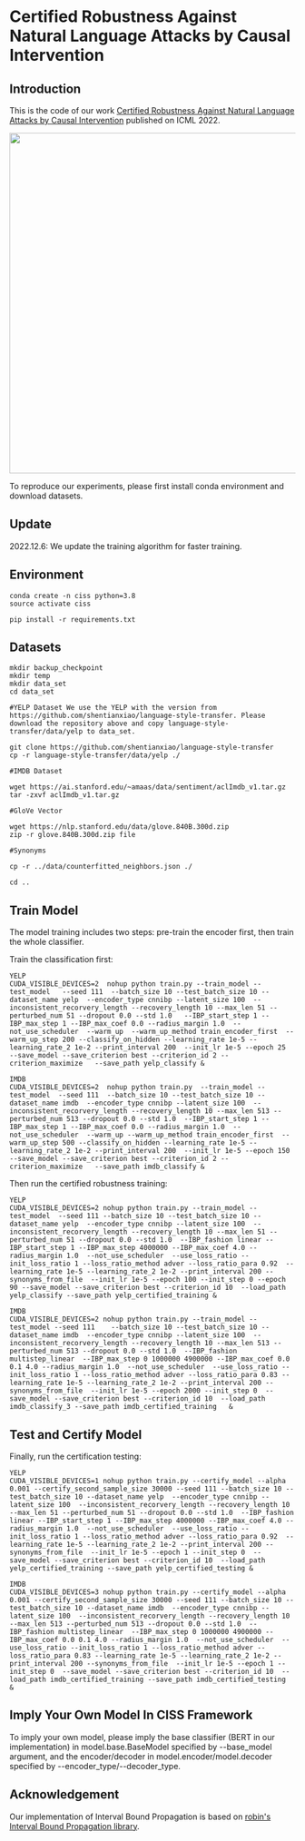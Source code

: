 # Certified Robustness Against Natural Language Attacks by Causal Intervention



## Introduction

This is the code of our work [Certified Robustness Against Natural Language Attacks by Causal Intervention](https://proceedings.mlr.press/v162/zhao22g/zhao22g.pdf) published on ICML 2022.
<div align=center>
<img src="https://github.com/zhao-ht/ConvexCertify/blob/master/pipeline.png" width="600px">
</div>


To reproduce our experiments, please first install conda environment and download datasets.


## Update

2022.12.6: We update the training algorithm for faster training.


## Environment



```
conda create -n ciss python=3.8
source activate ciss

pip install -r requirements.txt
```

## Datasets


```
mkdir backup_checkpoint
mkdir temp
mkdir data_set
cd data_set

#YELP Dataset We use the YELP with the version from https://github.com/shentianxiao/language-style-transfer. Please download the repository above and copy language-style-transfer/data/yelp to data_set.

git clone https://github.com/shentianxiao/language-style-transfer
cp -r language-style-transfer/data/yelp ./

#IMDB Dataset

wget https://ai.stanford.edu/~amaas/data/sentiment/aclImdb_v1.tar.gz
tar -zxvf aclImdb_v1.tar.gz

#GloVe Vector

wget https://nlp.stanford.edu/data/glove.840B.300d.zip
zip -r glove.840B.300d.zip file

#Synonyms

cp -r ../data/counterfitted_neighbors.json ./

cd ..
```

## Train Model

The model training includes two steps: pre-train the encoder first, then train the whole classifier.

Train the classification first:



```
YELP
CUDA_VISIBLE_DEVICES=2  nohup python train.py --train_model --test_model   --seed 111  --batch_size 10 --test_batch_size 10 --dataset_name yelp  --encoder_type cnnibp --latent_size 100  --inconsistent_recorvery_length --recovery_length 10 --max_len 51 --perturbed_num 51 --dropout 0.0 --std 1.0   --IBP_start_step 1 --IBP_max_step 1 --IBP_max_coef 0.0 --radius_margin 1.0  --not_use_scheduler  --warm_up  --warm_up_method train_encoder_first  --warm_up_step 200 --classify_on_hidden --learning_rate 1e-5 --learning_rate_2 1e-2 --print_interval 200  --init_lr 1e-5 --epoch 25  --save_model --save_criterion best --criterion_id 2 --criterion_maximize   --save_path yelp_classify &

IMDB
CUDA_VISIBLE_DEVICES=2  nohup python train.py  --train_model --test_model  --seed 111  --batch_size 10 --test_batch_size 10 --dataset_name imdb  --encoder_type cnnibp --latent_size 100  --inconsistent_recorvery_length --recovery_length 10 --max_len 513 --perturbed_num 513 --dropout 0.0 --std 1.0  --IBP_start_step 1 --IBP_max_step 1 --IBP_max_coef 0.0 --radius_margin 1.0  --not_use_scheduler  --warm_up --warm_up_method train_encoder_first  --warm_up_step 500 --classify_on_hidden --learning_rate 1e-5 --learning_rate_2 1e-2 --print_interval 200  --init_lr 1e-5 --epoch 150 --save_model --save_criterion best --criterion_id 2 --criterion_maximize   --save_path imdb_classify &

```

Then run the certified robustness training:

```
YELP
CUDA_VISIBLE_DEVICES=2 nohup python train.py --train_model --test_model  --seed 111 --batch_size 10 --test_batch_size 10 --dataset_name yelp  --encoder_type cnnibp --latent_size 100  --inconsistent_recorvery_length --recovery_length 10 --max_len 51 --perturbed_num 51 --dropout 0.0 --std 1.0  --IBP_fashion linear --IBP_start_step 1 --IBP_max_step 4000000 --IBP_max_coef 4.0 --radius_margin 1.0  --not_use_scheduler  --use_loss_ratio --init_loss_ratio 1 --loss_ratio_method adver --loss_ratio_para 0.92  --learning_rate 1e-5 --learning_rate_2 1e-2 --print_interval 200 --synonyms_from_file  --init_lr 1e-5 --epoch 100 --init_step 0 --epoch 90 --save_model --save_criterion best --criterion_id 10  --load_path yelp_classify --save_path yelp_certified_training &

IMDB
CUDA_VISIBLE_DEVICES=2 nohup python train.py --train_model --test_model --seed 111    --batch_size 10 --test_batch_size 10 --dataset_name imdb  --encoder_type cnnibp --latent_size 100  --inconsistent_recorvery_length --recovery_length 10 --max_len 513 --perturbed_num 513 --dropout 0.0 --std 1.0  --IBP_fashion multistep_linear  --IBP_max_step 0 1000000 4900000 --IBP_max_coef 0.0 0.1 4.0 --radius_margin 1.0  --not_use_scheduler  --use_loss_ratio --init_loss_ratio 1 --loss_ratio_method adver --loss_ratio_para 0.83 --learning_rate 1e-5 --learning_rate_2 1e-2 --print_interval 200 --synonyms_from_file  --init_lr 1e-5 --epoch 2000 --init_step 0  --save_model --save_criterion best --criterion_id 10  --load_path imdb_classify_3 --save_path imdb_certified_training   &

```

## Test and Certify Model

Finally, run the certification testing:


```
YELP
CUDA_VISIBLE_DEVICES=1 nohup python train.py --certify_model --alpha 0.001 --certify_second_sample_size 30000 --seed 111 --batch_size 10 --test_batch_size 10 --dataset_name yelp  --encoder_type cnnibp --latent_size 100  --inconsistent_recorvery_length --recovery_length 10 --max_len 51 --perturbed_num 51 --dropout 0.0 --std 1.0  --IBP_fashion linear --IBP_start_step 1 --IBP_max_step 4000000 --IBP_max_coef 4.0 --radius_margin 1.0  --not_use_scheduler  --use_loss_ratio --init_loss_ratio 1 --loss_ratio_method adver --loss_ratio_para 0.92  --learning_rate 1e-5 --learning_rate_2 1e-2 --print_interval 200 --synonyms_from_file  --init_lr 1e-5 --epoch 1 --init_step 0  --save_model --save_criterion best --criterion_id 10  --load_path yelp_certified_training --save_path yelp_certified_testing &

IMDB
CUDA_VISIBLE_DEVICES=3 nohup python train.py --certify_model --alpha 0.001 --certify_second_sample_size 30000 --seed 111 --batch_size 10 --test_batch_size 10 --dataset_name imdb  --encoder_type cnnibp --latent_size 100  --inconsistent_recorvery_length --recovery_length 10 --max_len 513 --perturbed_num 513 --dropout 0.0 --std 1.0  --IBP_fashion multistep_linear  --IBP_max_step 0 1000000 4900000 --IBP_max_coef 0.0 0.1 4.0 --radius_margin 1.0  --not_use_scheduler  --use_loss_ratio --init_loss_ratio 1 --loss_ratio_method adver --loss_ratio_para 0.83 --learning_rate 1e-5 --learning_rate_2 1e-2 --print_interval 200 --synonyms_from_file  --init_lr 1e-5 --epoch 1 --init_step 0  --save_model --save_criterion best --criterion_id 10  --load_path imdb_certified_training --save_path imdb_certified_testing   &

```

## Imply Your Own Model In CISS Framework

To imply your own model, please imply the base classifier (BERT in our implementation) in model.base.BaseModel specified by --base_model argument, and the encoder/decoder in model.encoder/model.decoder specified by --encoder_type/--decoder_type.


## Acknowledgement

Our implementation of Interval Bound Propagation is based on [robin's Interval Bound Propagation library](https://github.com/robinjia/certified-word-sub).
